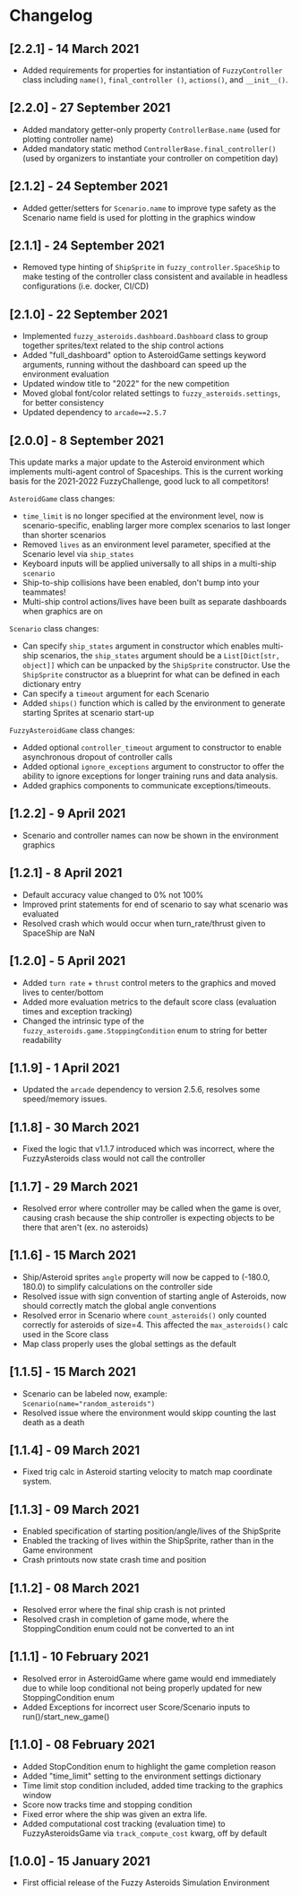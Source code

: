 # Changelog

## [2.2.1] - 14 March 2021

- Added requirements for properties for instantiation of `FuzzyController` class including `name()`, `final_controller
  ()`, `actions()`, and `__init__()`.

## [2.2.0] - 27 September 2021

- Added mandatory getter-only property `ControllerBase.name` (used for plotting controller name)
- Added mandatory static method `ControllerBase.final_controller()` (used by organizers to instantiate your controller
  on competition day)

## [2.1.2] - 24 September 2021

- Added getter/setters for `Scenario.name` to improve type safety as the Scenario name field is used for plotting 
  in the graphics window


## [2.1.1] - 24 September 2021

- Removed type hinting of `ShipSprite` in `fuzzy_controller.SpaceShip` to make testing of the controller class 
  consistent and available in headless configurations (i.e. docker, CI/CD)


## [2.1.0] - 22 September 2021

- Implemented `fuzzy_asteroids.dashboard.Dashboard` class to group together sprites/text related to the ship control
  actions
- Added "full_dashboard" option to AsteroidGame settings keyword arguments, running without the dashboard can speed
  up the environment evaluation
- Updated window title to "2022" for the new competition
- Moved global font/color related settings to `fuzzy_asteroids.settings`, for better consistency 
- Updated dependency to `arcade==2.5.7`


## [2.0.0] - 8 September 2021

This update marks a major update to the Asteroid environment which implements multi-agent control of Spaceships. This
is the current working basis for the 2021-2022 FuzzyChallenge, good luck to all competitors!

`AsteroidGame`  class changes:
- `time_limit` is no longer specified at the environment level, now is scenario-specific, enabling larger more
  complex scenarios to last longer than shorter scenarios
- Removed `lives` as an environment level parameter, specified at the Scenario level via `ship_states`
- Keyboard inputs will be applied universally to all ships in a multi-ship `scenario`
- Ship-to-ship collisions have been enabled, don't bump into your teammates!
- Multi-ship control actions/lives have been built as separate dashboards when graphics are on

`Scenario` class changes:
- Can specify `ship_states` argument in constructor which enables multi-ship scenarios, the `ship_states` argument
  should be a `List[Dict[str, object]]` which can be unpacked by the `ShipSprite` constructor. Use the `ShipSprite`
  constructor as a blueprint for what can be defined in each dictionary entry
- Can specify a `timeout` argument for each Scenario
- Added `ships()` function which is called by the environment to generate starting Sprites at scenario start-up

`FuzzyAsteroidGame` class changes:
- Added optional `controller_timeout` argument to constructor to enable asynchronous dropout of controller calls
- Added optional `ignore_exceptions` argument to constructor to offer the ability to ignore exceptions for longer 
  training runs and data analysis.
- Added graphics components to communicate exceptions/timeouts.


## [1.2.2] - 9 April 2021

- Scenario and controller names can now be shown in the environment graphics

## [1.2.1] - 8 April 2021

- Default accuracy value changed to 0% not 100%
- Improved print statements for end of scenario to say what scenario was evaluated
- Resolved crash which would occur when turn_rate/thrust given to SpaceShip are NaN

## [1.2.0] - 5 April 2021

- Added `turn rate` + `thrust` control meters to the graphics and moved lives to center/bottom
- Added more evaluation metrics to the default score class (evaluation times and exception tracking)
- Changed the intrinsic type of the `fuzzy_asteroids.game.StoppingCondition` enum to string for better readability

## [1.1.9] - 1 April 2021

- Updated the `arcade` dependency to version 2.5.6, resolves some speed/memory issues.

## [1.1.8] - 30 March 2021

- Fixed the logic that v1.1.7 introduced which was incorrect, where the FuzzyAsteroids class
  would not call the controller


## [1.1.7] - 29 March 2021

- Resolved error where controller may be called when the game is over, causing crash because the ship controller
  is expecting objects to be there that aren't (ex. no asteroids)

## [1.1.6] - 15 March 2021

- Ship/Asteroid sprites `angle` property will now be capped to (-180.0, 180.0) to simplify calculations
  on the controller side
- Resolved issue with sign convention of starting angle of Asteroids, now should correctly match
  the global angle conventions
- Resolved error in Scenario where ``count_asteroids()`` only counted correctly for 
  asteroids of size=4. This affected the ``max_asteroids()`` calc used in the Score class
- Map class properly uses the global settings as the default

## [1.1.5] - 15 March 2021

- Scenario can be labeled now, example: ``Scenario(name="random_asteroids")``
- Resolved issue where the environment would skipp counting the last death as a death

## [1.1.4] - 09 March 2021

- Fixed trig calc in Asteroid starting velocity to match map coordinate system.

## [1.1.3] - 09 March 2021

- Enabled specification of starting position/angle/lives of the ShipSprite
- Enabled the tracking of lives within the ShipSprite, rather than in the Game environment
- Crash printouts now state crash time and position

## [1.1.2] - 08 March 2021

- Resolved error where the final ship crash is not printed
- Resolved crash in completion of game mode, where the StoppingCondition enum
  could not be converted to an int

## [1.1.1] - 10 February 2021

- Resolved error in AsteroidGame where game would end immediately due to while loop conditional
  not being properly updated for new StoppingCondition enum
- Added Exceptions for incorrect user Score/Scenario inputs to run()/start_new_game()

## [1.1.0] - 08 February 2021

- Added StopCondition enum to highlight the game completion reason
- Added "time_limit" setting to the environment settings dictionary
- Time limit stop condition included, added time tracking to the graphics window
- Score now tracks time and stopping condition
- Fixed error where the ship was given an extra life. 
- Added computational cost tracking (evaluation time) to FuzzyAsteroidsGame via ``track_compute_cost`` kwarg, off by default

## [1.0.0] - 15 January 2021

- First official release of the Fuzzy Asteroids Simulation Environment

